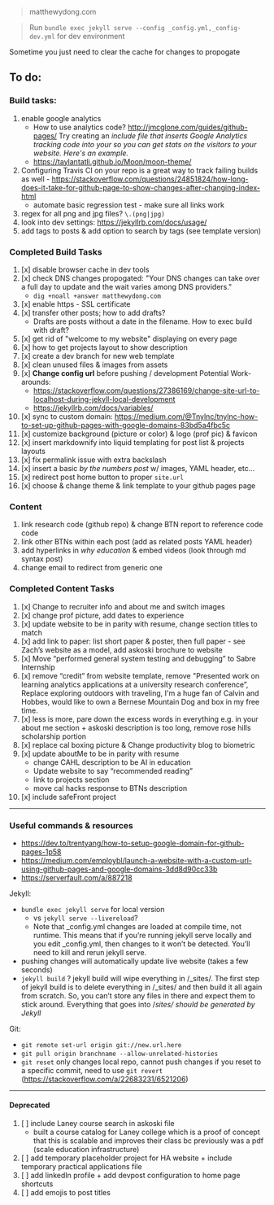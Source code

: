 > matthewydong.com

> Run `bundle exec jekyll serve --config _config.yml,_config-dev.yml` for dev environment

Sometime you just need to clear the cache for changes to propogate

## To do: 

### Build tasks: 
1. enable google analytics
	- How to use analytics code? http://jmcglone.com/guides/github-pages/ Try creating an _include file that inserts Google Analytics tracking code into your <head> so you can get stats on the visitors to your website. Here's an example._
	- https://taylantatli.github.io/Moon/moon-theme/
1. Configuring Travis CI on your repo is a great way to track failing builds as well - https://stackoverflow.com/questions/24851824/how-long-does-it-take-for-github-page-to-show-changes-after-changing-index-html
	- automate basic regression test - make sure all links work
1. regex for all png and jpg files?  `\.(png|jpg)`
1. look into dev settings: https://jekyllrb.com/docs/usage/ 
1. add tags to posts & add option to search by tags (see template version)

### Completed Build Tasks

1. [x] disable browser cache in dev tools
1. [x] check DNS changes propogated: "Your DNS changes can take over a full day to update and the wait varies among DNS providers." 
	- `dig +noall +answer matthewydong.com`
1. [x] enable https - SSL certificate
1. [x] transfer other posts; how to add drafts? 
	- Drafts are posts without a date in the filename.  How to exec build with draft? 
1. [x] get rid of "welcome to my website" displaying on every page
1. [x] how to get projects layout to show description
1. [x] create a dev branch for new web template
1. [x] clean unused files & images from assets
1. [x] **Change config url** before pushing / development
	Potential Work-arounds: 
	- https://stackoverflow.com/questions/27386169/change-site-url-to-localhost-during-jekyll-local-development
	- https://jekyllrb.com/docs/variables/
1. [x] sync to custom domain: https://medium.com/@Tnylnc/tnylnc-how-to-set-up-github-pages-with-google-domains-83bd5a4fbc5c
1. [x] customize background (picture or color) & logo (prof pic) & favicon
1. [x] insert markdownify into liquid templating for post list & projects layouts
1. [x] fix permalink issue with extra backslash 
1. [x] insert a basic _by the numbers post_ w/ images, YAML header, etc... 
1. [x] redirect post home button to proper `site.url`
1. [x] choose & change theme & link template to your github pages page 

### Content

1. link research code (github repo) & change BTN report to reference code code
1. link other BTNs within each post (add as related posts YAML header)
1. add hyperlinks in *why education* & embed videos (look through md syntax post)
1. change email to redirect from generic one

### Completed Content Tasks

1. [x] Change to recruiter info and about me and switch images 
1. [x] change prof picture, add dates to experience
1. [x] update website to be in parity with resume, change section titles to match
1. [x] add link to paper: list short paper & poster, then full paper - see Zach’s website as a model, add askoski brochure to website 
1. [x] Move “performed general system testing and debugging” to Sabre Internship
1. [x] remove “credit” from website template, remove "Presented work on learning analytics applications at a university research conference”, Replace exploring outdoors with traveling,  I'm a huge fan of Calvin and Hobbes, would like to own a Bernese Mountain Dog and box in my free time.
1. [x] less is more, pare down the excess words in everything e.g. in your about me section + askoski description is too long, remove rose hills scholarship portion
1. [x] replace cal boxing picture & Change productivity blog to biometric  
1. [x] update aboutMe to be in parity with resume
	- change CAHL description to be AI in education
	- Update website to say “recommended reading”
	- link to projects section
	- move cal hacks response to BTNs description 
1. [x] include safeFront project

--- 

### Useful commands & resources 

- https://dev.to/trentyang/how-to-setup-google-domain-for-github-pages-1p58
- https://medium.com/employbl/launch-a-website-with-a-custom-url-using-github-pages-and-google-domains-3dd8d90cc33b
- https://serverfault.com/a/887218

Jekyll:
- `bundle exec jekyll serve` for local version 
	- vs `jekyll serve --livereload`? 
	- Note that _config.yml changes are loaded at compile time, not runtime. This means that if you’re running jekyll serve locally and you edit _config.yml, then changes to it won’t be detected. You’ll need to kill and rerun jekyll serve.
- pushing changes will automatically update live website (takes a few seconds)
- `jekyll build` ? 
	jekyll build will wipe everything in /_sites/. The first step of jekyll build is to delete everything in /_sites/ and then build it all again from scratch. So, you can’t store any files in there and expect them to stick around. Everything that goes into /_sites/ should be generated by Jekyll_

Git:

- `git remote set-url origin git://new.url.here`
- `git pull origin branchname --allow-unrelated-histories`
- `git reset` only changes local repo, cannot push changes if you reset to a specific commit, need to use `git revert` (https://stackoverflow.com/a/22683231/6521206)

--- 

#### Deprecated 

1. [ ] include Laney course search in askoski file 
	- built a course catalog for Laney college which is a proof of concept that this is scalable and improves their class bc previously was a pdf (scale education infrastructure)
1. [ ] add temporary placeholder project for HA website + include temporary practical applications file
1. [ ] add linkedIn profile + add devpost configuration to home page shortcuts 
1. [ ] add emojis to post titles 


